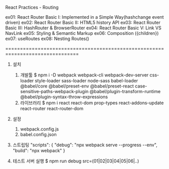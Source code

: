 React Practices - Routing

ex01: React Router Basic I: Implemented in a Simple Way(hashchange event driven)
ex02: React Router Basic II: HTML5 history API
ex03: React Router Basic III: HashRouter &amp; BrowserRouter
ex04: React Router Basic V: Link VS NavLink
ex05: Styling &amp; Semantic Markup
ex06: Composition   ({children})
ex07: useRoutes
ex08: Nesting Routes(<Outlet/>)


===============================================================================

1.  설치
    1)  개발툴
        $ npm i -D webpack webpack-cli webpack-dev-server css-loader style-loader sass-loader node-sass babel-loader @babel/core @babel/preset-env @babel/preset-react case-sensitive-paths-webpack-plugin @babel/plugin-transform-runtime @babel/plugin-syntax-throw-expressions
    2)  라이브러리
        $ npm i react react-dom prop-types react-addons-update react-router react-router-dom

2.  설정
    1)  webpack.config.js
    2)  babel.config.json

3.  스트립팅
    "scripts": {
        "debug": "npx webpack serve --progress --env",
        "build": "npx webpack"
    }

4.  테스트 서버 실행
    $ npm run debug src=(01|02|03|04|05|06|..)